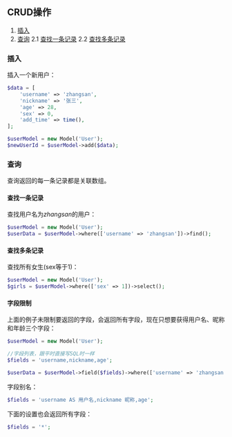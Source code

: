 ## CRUD操作

1. [插入](#插入)
2. [查询](#查询)
  2.1 [查找一条记录](#查找一条记录)
  2.2 [查找多条记录](#查找多条记录)


### 插入

插入一个新用户：
```php
$data = [
    'username' => 'zhangsan',
    'nickname' => '张三',
    'age' => 28,
    'sex' => 0,
    'add_time' => time(),
];

$userModel = new Model('User');
$newUserId = $userModel->add($data);
```
### 查询

查询返回的每一条记录都是关联数组。

#### 查找一条记录

查找用户名为*zhangsan*的用户：
```php
$userModel = new Model('User');
$userData = $userModel->where(['username' => 'zhangsan'])->find();
```

#### 查找多条记录

查找所有女生(sex等于1)：
```php
$userModel = new Model('User');
$girls = $userModel->where(['sex' => 1])->select();
```

#### 字段限制

上面的例子未限制要返回的字段，会返回所有字段，现在只想要获得用户名、昵称和年龄三个字段：
```php
$userModel = new Model('User');

//字段列表，跟平时直接写SQL时一样
$fields = 'username,nickname,age';

$userData = $userModel->field($fields)->where(['username' => 'zhangsan'])->find();
```

字段别名：
```php
$fields = 'username AS 用户名,nickname 昵称,age';
```

下面的设置也会返回所有字段：
```php
$fields = '*';
```